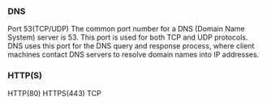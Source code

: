 ### DNS
Port 53(TCP/UDP)
The common port number for a DNS (Domain Name System) server is 53. This port is used for both TCP and UDP protocols. DNS uses this port for the DNS query and response process, where client machines contact DNS servers to resolve domain names into IP addresses.

### HTTP(S)
HTTP(80) HTTPS(443) TCP


